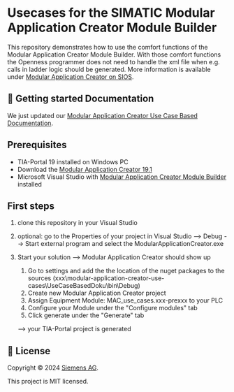 # Usecases for the SIMATIC Modular Application Creator **Module Builder**

This repository demonstrates how to use the comfort functions of the Modular Application Creator Module Builder. With those comfort functions the Openness programmer does not need to handle the xml file when e.g. calls in ladder logic should be generated. More information is available under [Modular Application Creator on SIOS](https://support.industry.siemens.com/cs/de/en/view/109762852).

## 🚀 Getting started Documentation

We just updated our [Modular Application Creator Use Case Based Documentation](https://siemens.github.io/modular-application-creator-use-cases/html/index.html).

## Prerequisites
- TIA-Portal 19 installed on Windows PC
- Download the [Modular Application Creator 19.1](https://support.industry.siemens.com/cs/attachments/109762852/Modular_Application_Creator_19.00.01_all_in_one.zip)
- Microsoft Visual Studio with [Modular Application Creator Module Builder](https://support.industry.siemens.com/cs/de/en/view/109762852) installed

## First steps
1. clone this repository in your Visual Studio
1. optional: go to the Properties of your project in Visual Studio --> Debug --> Start external program and select the ModularApplicationCreator.exe
1. Start your solution --> Modular Application Creator should show up
    1. Go to settings and add the the location of the nuget packages to the sources (xxx\modular-application-creator-use-cases\UseCaseBasedDoku\bin\Debug)
    1. Create new Modular Application Creator project
    1. Assign Equipment Module: MAC_use_cases.xxx-prexxx to your PLC
    1. Configure your Module under the "Configure modules" tab
    1. Click generate under the "Generate" tab

    --> your TIA-Portal project is generated

## 📝 License

Copyright © 2024 [Siemens AG](https://www.siemens.com/).

This project is MIT licensed.
